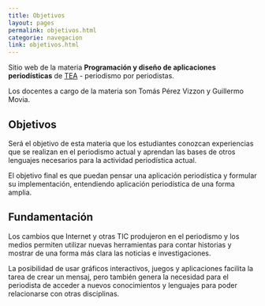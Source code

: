 ```yaml
---
title: Objetivos
layout: pages
permalink: objetivos.html
categorie: navegacion
link: objetivos.html
---
```

Sitio web de la materia **Programación y diseño de aplicaciones periodísticas** de [TEA](http://www.teaydeportea.edu.ar/) - periodismo por periodistas.

Los docentes a cargo de la materia son Tomás Pérez Vizzon y Guillermo Movia.

## Objetivos

Será el objetivo de esta materia que los estudiantes conozcan experiencias que se realizan en el periodismo actual y aprendan las bases de otros lenguajes necesarios para la actividad periodística actual.

El objetivo final es que puedan pensar una aplicación periodística y formular su implementación, entendiendo aplicación periodística de una forma amplia.

## Fundamentación

Los cambios que Internet y otras TIC produjeron en el periodismo y los medios permiten utilizar nuevas herramientas para contar historias y mostrar de una forma más clara las noticias e investigaciones.

La posibilidad de usar gráficos interactivos, juegos y aplicaciones facilita la tarea de crear un mensaj, pero también genera la necesidad para el periodista de acceder a nuevos conocimientos y lenguajes para poder relacionarse con otras disciplinas.
